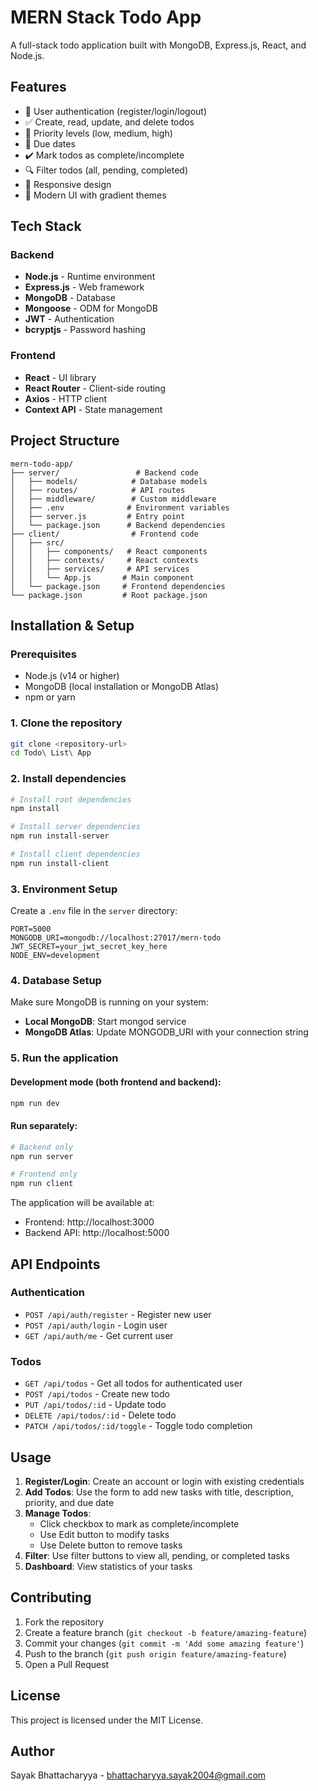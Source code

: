 # MERN Stack Todo App

A full-stack todo application built with MongoDB, Express.js, React, and Node.js.

## Features

- 🔐 User authentication (register/login/logout)
- ✅ Create, read, update, and delete todos
- 🎯 Priority levels (low, medium, high)
- 📅 Due dates
- ✔️ Mark todos as complete/incomplete
- 🔍 Filter todos (all, pending, completed)
- 📱 Responsive design
- 🎨 Modern UI with gradient themes

## Tech Stack

### Backend
- **Node.js** - Runtime environment
- **Express.js** - Web framework
- **MongoDB** - Database
- **Mongoose** - ODM for MongoDB
- **JWT** - Authentication
- **bcryptjs** - Password hashing

### Frontend
- **React** - UI library
- **React Router** - Client-side routing
- **Axios** - HTTP client
- **Context API** - State management

## Project Structure

```
mern-todo-app/
├── server/                 # Backend code
│   ├── models/            # Database models
│   ├── routes/            # API routes
│   ├── middleware/        # Custom middleware
│   ├── .env              # Environment variables
│   ├── server.js         # Entry point
│   └── package.json      # Backend dependencies
├── client/                # Frontend code
│   ├── src/
│   │   ├── components/   # React components
│   │   ├── contexts/     # React contexts
│   │   ├── services/     # API services
│   │   └── App.js       # Main component
│   └── package.json     # Frontend dependencies
└── package.json         # Root package.json
```

## Installation & Setup

### Prerequisites
- Node.js (v14 or higher)
- MongoDB (local installation or MongoDB Atlas)
- npm or yarn

### 1. Clone the repository
```bash
git clone <repository-url>
cd Todo\ List\ App
```

### 2. Install dependencies
```bash
# Install root dependencies
npm install

# Install server dependencies
npm run install-server

# Install client dependencies
npm run install-client
```

### 3. Environment Setup
Create a `.env` file in the `server` directory:
```env
PORT=5000
MONGODB_URI=mongodb://localhost:27017/mern-todo
JWT_SECRET=your_jwt_secret_key_here
NODE_ENV=development
```

### 4. Database Setup
Make sure MongoDB is running on your system:
- **Local MongoDB**: Start mongod service
- **MongoDB Atlas**: Update MONGODB_URI with your connection string

### 5. Run the application

#### Development mode (both frontend and backend):
```bash
npm run dev
```

#### Run separately:
```bash
# Backend only
npm run server

# Frontend only
npm run client
```

The application will be available at:
- Frontend: http://localhost:3000
- Backend API: http://localhost:5000

## API Endpoints

### Authentication
- `POST /api/auth/register` - Register new user
- `POST /api/auth/login` - Login user
- `GET /api/auth/me` - Get current user

### Todos
- `GET /api/todos` - Get all todos for authenticated user
- `POST /api/todos` - Create new todo
- `PUT /api/todos/:id` - Update todo
- `DELETE /api/todos/:id` - Delete todo
- `PATCH /api/todos/:id/toggle` - Toggle todo completion

## Usage

1. **Register/Login**: Create an account or login with existing credentials
2. **Add Todos**: Use the form to add new tasks with title, description, priority, and due date
3. **Manage Todos**: 
   - Click checkbox to mark as complete/incomplete
   - Use Edit button to modify tasks
   - Use Delete button to remove tasks
4. **Filter**: Use filter buttons to view all, pending, or completed tasks
5. **Dashboard**: View statistics of your tasks

## Contributing

1. Fork the repository
2. Create a feature branch (`git checkout -b feature/amazing-feature`)
3. Commit your changes (`git commit -m 'Add some amazing feature'`)
4. Push to the branch (`git push origin feature/amazing-feature`)
5. Open a Pull Request

## License

This project is licensed under the MIT License.

## Author

Sayak Bhattacharyya - bhattacharyya.sayak2004@gmail.com
